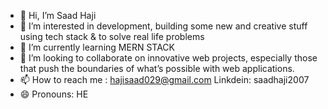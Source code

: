 - 👋 Hi, I’m Saad Haji
- 👀 I’m interested in development, building some new and creative stuff using tech stack & to solve real life problems 
- 🌱 I’m currently learning MERN STACK
- 💞️ I’m looking to collaborate on innovative web projects, especially those that push the boundaries of what’s possible with web applications.
- 📫 How to reach me : hajisaad029@gmail.com Linkdein: saadhaji2007
- 😄 Pronouns: HE

<!---
saadhaji2007/saadhaji2007 is a ✨ special ✨ repository because its `README.md` (this file) appears on your GitHub profile.
You can click the Preview link to take a look at your changes.
--->
